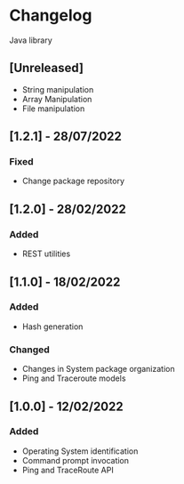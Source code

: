 # Changelog
Java library


## [Unreleased]
- String manipulation
- Array Manipulation
- File manipulation

## [1.2.1] - 28/07/2022
### Fixed
- Change package repository

## [1.2.0] - 28/02/2022
### Added
- REST utilities

## [1.1.0] - 18/02/2022
### Added
- Hash generation
### Changed
- Changes in System package organization
- Ping and Traceroute models

## [1.0.0] - 12/02/2022
### Added
- Operating System identification
- Command prompt invocation
- Ping and TraceRoute API